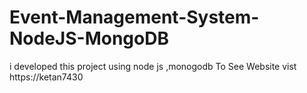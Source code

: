 # Event-Management-System-NodeJS-MongoDB
i developed this project using node js ,monogodb To See Website vist https://ketan7430
